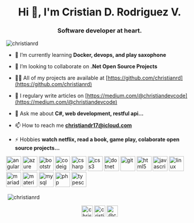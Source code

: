 <h1 align="center">Hi 👋, I'm Cristian D. Rodriguez V.</h1>
<h3 align="center">Software developer at heart.</h3>

<p align="left"> <img src="https://komarev.com/ghpvc/?username=christianrd" alt="christianrd" /> </p>

- 🌱 I’m currently learning **Docker, devops, and play saxophone**

- 👯 I’m looking to collaborate on **.Net Open Source Projects**

- 👨‍💻 All of my projects are available at [https://github.com/christianrd](https://github.com/christianrd)

- 📝 I regulary write articles on [https://medium.com/@christiandevcode](https://medium.com/@christiandevcode)

- 💬 Ask me about **C#, web development, restful api...**

- 📫 How to reach me **christiandr17@icloud.com**

- ⚡ Hobbies **watch netflix, read a book, game play, colaborate open source projects...**

<p align="left"><img src="https://devicons.github.io/devicon/devicon.git/icons/angularjs/angularjs-original.svg" alt="angularjs" width="40" height="40"/> <img src="https://www.vectorlogo.zone/logos/microsoft_azure/microsoft_azure-icon.svg" alt="azure" width="40" height="40"/> <img src="https://devicons.github.io/devicon/devicon.git/icons/bootstrap/bootstrap-plain.svg" alt="bootstrap" width="40" height="40"/> <img src="https://cdn.worldvectorlogo.com/logos/codeigniter.svg" alt="codeigniter" width="40" height="40"/> <img src="https://devicons.github.io/devicon/devicon.git/icons/csharp/csharp-original.svg" alt="csharp" width="40" height="40"/> <img src="https://devicons.github.io/devicon/devicon.git/icons/css3/css3-original-wordmark.svg" alt="css3" width="40" height="40"/> <img src="https://devicons.github.io/devicon/devicon.git/icons/dot-net/dot-net-original-wordmark.svg" alt="dotnet" width="40" height="40"/> <img src="https://www.vectorlogo.zone/logos/git-scm/git-scm-icon.svg" alt="git" width="40" height="40"/> <img src="https://devicons.github.io/devicon/devicon.git/icons/html5/html5-original-wordmark.svg" alt="html5" width="40" height="40"/> <img src="https://devicons.github.io/devicon/devicon.git/icons/javascript/javascript-original.svg" alt="javascript" width="40" height="40"/> <img src="https://devicons.github.io/devicon/devicon.git/icons/linux/linux-original.svg" alt="linux" width="40" height="40"/> <img src="https://www.vectorlogo.zone/logos/mariadb/mariadb-icon.svg" alt="mariadb" width="40" height="40"/> <img src="https://raw.githubusercontent.com/prplx/svg-logos/5585531d45d294869c4eaab4d7cf2e9c167710a9/svg/materialize.svg" alt="materialize" width="40" height="40"/> <img src="https://devicons.github.io/devicon/devicon.git/icons/mysql/mysql-original-wordmark.svg" alt="mysql" width="40" height="40"/> <img src="https://devicons.github.io/devicon/devicon.git/icons/php/php-original.svg" alt="php" width="40" height="40"/> <img src="https://devicons.github.io/devicon/devicon.git/icons/typescript/typescript-original.svg" alt="typescript" width="40" height="40"/></p><p>&nbsp;<img align="center" src="https://github-readme-stats.vercel.app/api?username=christianrd&show_icons=true" alt="christianrd" /></p>

<p align="center">
<a href="https://twitter.com/christiandevcod" target="blank"><img align="center" src="https://cdn.jsdelivr.net/npm/simple-icons@3.0.1/icons/twitter.svg" alt="christiandevcod" height="30" width="30" /></a>
<a href="https://linkedin.com/in/cristian-d-rodriguez" target="blank"><img align="center" src="https://cdn.jsdelivr.net/npm/simple-icons@3.0.1/icons/linkedin.svg" alt="cristian-d-rodriguez" height="30" width="30" /></a>
<a href="https://medium.com/@christiandevcode" target="blank"><img align="center" src="https://cdn.jsdelivr.net/npm/simple-icons@3.0.1/icons/medium.svg" alt="@christiandevcode" height="30" width="30" /></a>
</p>
